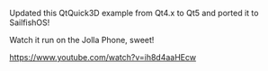 Updated this QtQuick3D example from Qt4.x to Qt5 and ported it to SailfishOS!

Watch it run on the Jolla Phone, sweet!

https://www.youtube.com/watch?v=ih8d4aaHEcw